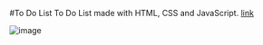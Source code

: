 #To Do List
To Do List made with HTML, CSS and JavaScript. [link](https://tiagomsouzac.github.io/To-Do-List/)

![image](https://github.com/user-attachments/assets/f4c98f81-32b7-475a-bd06-15cc4ee5feab)
